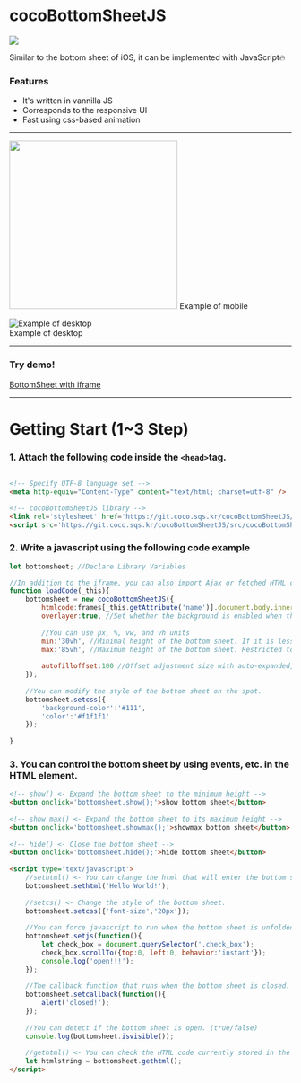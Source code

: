 # cocoBottomSheetJS
<img src="https://img.shields.io/github/size/squarehacker/cocoBottomSheetJS/src/cocoBottomSheetJS.js"/>
   
Similar to the bottom sheet of iOS, it can be implemented with JavaScript🔥
   
### Features  
   
- It's written in vannilla JS
- Corresponds to the responsive UI
- Fast using css-based animation
   
------  
   
   
<img src="https://user-images.githubusercontent.com/101985768/177700975-3a01a5f5-7a1c-45f6-8ebc-aeba68f301de.gif"  width="300"/>   
Example of mobile   
   
![Example of desktop](https://user-images.githubusercontent.com/101985768/177701035-3c437217-79f8-4059-9488-5428276171b2.gif)  
Example of desktop   
  
   
------   
   
### Try demo!
  
[BottomSheet with iframe](https://git.coco.sqs.kr/cocoBottomSheetJS/example/)  
  
------  
  
# Getting Start (1~3 Step)  
  
### 1. Attach the following code inside the ```<head>```tag.
```html

<!-- Specify UTF-8 language set -->
<meta http-equiv="Content-Type" content="text/html; charset=utf-8" />

<!-- cocoBottomSheetJS library -->
<link rel='stylesheet' href='https://git.coco.sqs.kr/cocoBottomSheetJS/src/cocoBottomSheetJS.css'>
<script src='https://git.coco.sqs.kr/cocoBottomSheetJS/src/cocoBottomSheetJS.js'></script>

```
   
### 2. Write a javascript using the following code example
```javascript
let bottomsheet; //Declare Library Variables

//In addition to the iframe, you can also import Ajax or fetched HTML codes.
function loadCode(_this){
	bottomsheet = new cocoBottomSheetJS({
		htmlcode:frames[_this.getAttribute('name')].document.body.innerHTML, //HTML code
		overlayer:true, //Set whether the background is enabled when the bottom sheet is turned on
		
		//You can use px, %, vw, and vh units
		min:'30vh', //Minimal height of the bottom sheet. If it is less than this height, it will close automatically.
		max:'85vh', //Maximum height of the bottom sheet. Restricted to no higher than this height.
		
		autofilloffset:100 //Offset adjustment size with auto-expanded, auto-close enabled
	});
	
	//You can modify the style of the bottom sheet on the spot.
	bottomsheet.setcss({
		'background-color':'#111',
		'color':'#f1f1f1'
	});
	
}
```
   
### 3. You can control the bottom sheet by using events, etc. in the HTML element.
```html
<!-- show() <- Expand the bottom sheet to the minimum height -->
<button onclick='bottomsheet.show();'>show bottom sheet</button>
  
<!-- show max() <- Expand the bottom sheet to its maximum height -->
<button onclick='bottomsheet.showmax();'>showmax bottom sheet</button>
  
<!-- hide() <- Close the bottom sheet -->
<button onclick='bottomsheet.hide();'>hide bottom sheet</button>
  
<script type='text/javascript'>
	//sethtml() <- You can change the html that will enter the bottom sheet later.  
	bottomsheet.sethtml('Hello World!');
	  
	//setcs() <- Change the style of the bottom sheet.  
	bottomsheet.setcss({'font-size','20px'});  
	
	//You can force javascript to run when the bottom sheet is unfolded. Same role as callback function
	bottomsheet.setjs(function(){
		let check_box = document.querySelector('.check_box');
		check_box.scrollTo({top:0, left:0, behavior:'instant'});
		console.log('open!!!');
	});
	
	//The callback function that runs when the bottom sheet is closed.
	bottomsheet.setcallback(function(){
		alert('closed!');
	});
	
	//You can detect if the bottom sheet is open. (true/false)
	console.log(bottomsheet.isvisible());
	
	//gethtml() <- You can check the HTML code currently stored in the bottom sheet.
	let htmlstring = bottomsheet.gethtml();
</script>
```